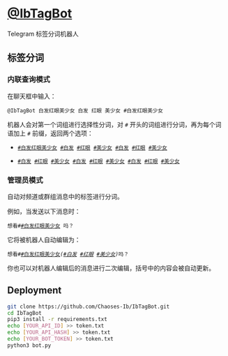 # [@IbTagBot](https://t.me/IbTagBot)
Telegram 标签分词机器人

## 标签分词
### 内联查询模式
在聊天框中输入：
```
@IbTagBot 白发红眼美少女 白发 红眼 美少女 #白发红眼美少女
```

机器人会对第一个词组进行选择性分词，对 `#` 开头的词组进行分词，再为每个词语加上 `#` 前缀，返回两个选项：

- <pre><code><a href="">#白发红眼美少女</a> <a href="">#白发</a> <a href="">#红眼</a> <a href="">#美少女</a> <a href="">#白发</a> <a href="">#红眼</a> <a href="">#美少女</a></code></pre>
- <pre><code><a href="">#白发</a> <a href="">#红眼</a> <a href="">#美少女</a> <a href="">#白发</a> <a href="">#红眼</a> <a href="">#美少女</a> <a href="">#白发</a> <a href="">#红眼</a> <a href="">#美少女</a></code></pre>

### 管理员模式
自动对频道或群组消息中的标签进行分词。

例如，当发送以下消息时：

<pre><code>想看#<a href="">#白发红眼美少女</a> 吗？</code></pre>

它将被机器人自动编辑为：

<pre><code>想看#<a href="">#白发红眼美少女</a><i>(<a href="">#白发</a> <a href="">#红眼</a> <a href="">#美少女</a>)</i>吗？</code></pre>

你也可以对机器人编辑后的消息进行二次编辑，括号中的内容会被自动更新。

## Deployment
```sh
git clone https://github.com/Chaoses-Ib/IbTagBot.git
cd IbTagBot
pip3 install -r requirements.txt
echo [YOUR_API_ID] >> token.txt
echo [YOUR_API_HASH] >> token.txt
echo [YOUR_BOT_TOKEN] >> token.txt
python3 bot.py
```